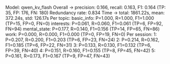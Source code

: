 Model: qwen_kv_flash
  Overall -> precision: 0.166, recall: 0.163, F1: 0.164 (TP: 35, FP: 176, FN: 180)
  Redundancy rate: 0.834
  Time -> total: 1861.22s, mean: 372.24s, std: 126.17s
  Per topic:
    basic_info: P=1.000, R=1.000, F1=1.000 (TP=15, FP=0, FN=0)
    interests: P=0.061, R=0.060, F1=0.061 (TP=6, FP=92, FN=94)
    mental_state: P=0.177, R=0.140, F1=0.156 (TP=14, FP=65, FN=86)
    work: P=0.000, R=0.000, F1=0.000 (TP=0, FP=19, FN=0)
  Per session:
    1: P=0.207, R=0.200, F1=0.203 (TP=6, FP=23, FN=24)
    2: P=0.214, R=0.162, F1=0.185 (TP=6, FP=22, FN=31)
    3: P=0.133, R=0.130, F1=0.132 (TP=6, FP=39, FN=40)
    4: P=0.151, R=0.160, F1=0.155 (TP=8, FP=45, FN=42)
    5: P=0.161, R=0.173, F1=0.167 (TP=9, FP=47, FN=43)

